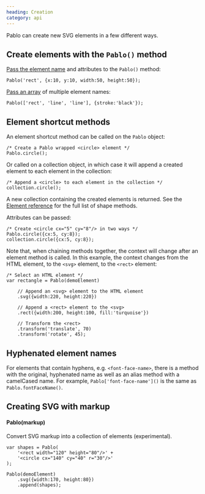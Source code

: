```yaml
--- 
heading: Creation
category: api
---
```


Pablo can create new SVG elements in a few different ways.


## Create elements with the `Pablo()` method

[Pass the element name](/api/pablo/#pablo-04) and attributes to the `Pablo()` method:

	Pablo('rect', {x:10, y:10, width:50, height:50});

[Pass an array](/api/pablo/#pablo-05) of multiple element names:

	Pablo(['rect', 'line', 'line'], {stroke:'black'});



## Element shortcut methods

An element shortcut method can be called on the `Pablo` object:

	/* Create a Pablo wrapped <circle> element */
	Pablo.circle();


Or called on a collection object, in which case it will append a created element to each element in the collection:

	/* Append a <circle> to each element in the collection */
	collection.circle();


A new collection containing the created elements is returned. See the [Element reference](/api/#element-reference) for the full list of shape methods.


Attributes can be passed:

    /* Create <circle cx="5" cy="8"/> in two ways */
	Pablo.circle({cx:5, cy:8});
    collection.circle({cx:5, cy:8});


Note that, when chaining methods together, the context will change after an element method is called. In this example, the context changes from the HTML element, to the `<svg>` element, to the `<rect>` element:

    /* Select an HTML element */
    var rectangle = Pablo(demoElement)
    
        // Append an <svg> element to the HTML element
        .svg({width:220, height:220})

        // Append a <rect> element to the <svg>
        .rect({width:200, height:100, fill:'turquoise'})

        // Transform the <rect>
        .transform('translate', 70)
        .transform('rotate', 45);


## Hyphenated element names

For elements that contain hyphens, e.g. `<font-face-name>`, there is a method with the original, hyphenated name as well as an alias method with a camelCased name. For example, `Pablo['font-face-name']()` is the same as `Pablo.fontFaceName()`.


## Creating SVG with markup

#### Pablo(markup)

Convert SVG markup into a collection of elements (experimental).

    var shapes = Pablo(
        '<rect width="120" height="80"/>' + 
        '<circle cx="140" cy="40" r="30"/>'
    );
    
    Pablo(demoElement)
        .svg({width:170, height:80})
        .append(shapes);

